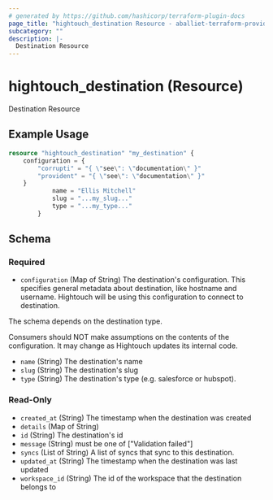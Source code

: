 ```yaml
---
# generated by https://github.com/hashicorp/terraform-plugin-docs
page_title: "hightouch_destination Resource - aballiet-terraform-provider-hightouch"
subcategory: ""
description: |-
  Destination Resource
---
```


# hightouch_destination (Resource)

Destination Resource

## Example Usage

```terraform
resource "hightouch_destination" "my_destination" {
    configuration = {
        "corrupti" = "{ \"see\": \"documentation\" }"
        "provident" = "{ \"see\": \"documentation\" }"
    }
            name = "Ellis Mitchell"
            slug = "...my_slug..."
            type = "...my_type..."
        }
```

<!-- schema generated by tfplugindocs -->
## Schema

### Required

- `configuration` (Map of String) The destination's configuration. This specifies general metadata about destination, like hostname and username.
Hightouch will be using this configuration to connect to destination.

The schema depends on the destination type.

Consumers should NOT make assumptions on the contents of the
configuration. It may change as Hightouch updates its internal code.
- `name` (String) The destination's name
- `slug` (String) The destination's slug
- `type` (String) The destination's type (e.g. salesforce or hubspot).

### Read-Only

- `created_at` (String) The timestamp when the destination was created
- `details` (Map of String)
- `id` (String) The destination's id
- `message` (String) must be one of ["Validation failed"]
- `syncs` (List of String) A list of syncs that sync to this destination.
- `updated_at` (String) The timestamp when the destination was last updated
- `workspace_id` (String) The id of the workspace that the destination belongs to



